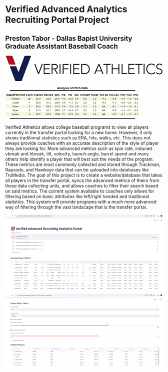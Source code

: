 # Verified Advanced Analytics Recruiting Portal Project
## Preston Tabor - Dallas Bapist University Graduate Assistant Baseball Coach

![Verified Transfer Portal](images/VerifiedTransferPortal.png)
![Trackman Pitch Data](images/TrackmanPitchData.png)

Verified Athletics allows college baseball programs to view all players currently in the transfer portal looking for a new home. However, it only shows traditional statistics such as ERA, hits, walks, etc. This does not always provide coaches with an accurate description of the style of player they are looking for. More advanced metrics such as spin rate, induced vbreak and hbreak, tilt, velocity, launch angle, barrel speed and many others help identify a player that will best suit the needs of the program. These metrics are most commonly collected and stored through Trackman, Rapsodo, and Hawkeye data that can be uploaded into databases like TruMedia. The goal of this project is to create a website/database that takes all players in the transfer portal, syncs the advanced metrics of theirs from these data collecting units, and allows coaches to filter their search based on said metrics. The current system available to coaches only allows for filtering based on basic attributes like left/right handed and traditional statistics. This system will provide programs with a much more advanced way of filtering through the vast landscape that is the transfer portal.

<p align="center">
  <img src="images/AppExample1.png" width="600" style="margin-right: 20px;">
  <img src="images/AppExample2.png" width="600">
</p>
